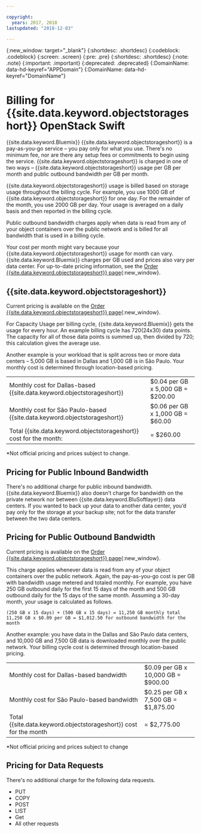 ```yaml
---

copyright:
  years: 2017, 2018
lastupdated: "2018-12-03"

---
```

{:new_window: target="_blank"}
{:shortdesc: .shortdesc}
{:codeblock: .codeblock}
{:screen: .screen}
{:pre: .pre}
{:shortdesc: .shortdesc}
{:note: .note}
{:important: .important}
{:deprecated: .deprecated}
{:DomainName: data-hd-keyref="APPDomain"}
{:DomainName: data-hd-keyref="DomainName"}


# Billing for {{site.data.keyword.objectstorageshort}} OpenStack Swift

{{site.data.keyword.Bluemix}} {{site.data.keyword.objectstorageshort}} is a pay-as-you-go service – you pay only for what you use. There's no minimum fee, nor are there any setup fees or commitments to begin using the service. {{site.data.keyword.objectstorageshort}} is charged in one of two ways – {{site.data.keyword.objectstorageshort}} usage per GB per month and public outbound bandwidth per GB per month.

{{site.data.keyword.objectstorageshort}} usage is billed based on storage usage throughout the billing cycle. For example, you use 1000 GB of {{site.data.keyword.objectstorageshort}} for one day. For the remainder of the month, you use 2000 GB per day. Your usage is averaged on a daily basis and then reported in the billing cycle.

Public outbound bandwidth charges apply when data is read from any of your object containers over the public network and is billed for all bandwidth that is used in a billing cycle.

Your cost per month might vary because your {{site.data.keyword.objectstorageshort}} usage for month can vary. {{site.data.keyword.Bluemix}} charges per GB used and prices also vary per data center. For up-to-date pricing information, see the [Order {{site.data.keyword.objectstorageshort}} page](https://www.ibm.com/cloud-computing/bluemix/pricing-object-storage#swift){:new_window}.

## {{site.data.keyword.objectstorageshort}}

Current pricing is available on the [Order {{site.data.keyword.objectstorageshort}} page](https://www.ibm.com/cloud-computing/bluemix/pricing-object-storage#swift){:new_window}.

For Capacity Usage per billing cycle, {{site.data.keyword.Bluemix}} gets the usage for every hour. An example billing cycle has 720(24x30) data points. The capacity for all of those data points is summed up, then divided by 720; this calculation gives the average use.

Another example is your workload that is split across two or more data centers – 5,000 GB is based in Dallas and 1,000 GB is in São Paulo. Your monthly cost is determined through location-based pricing.

<table role="presentation">
<tr><td>Monthly cost for Dallas-based {{site.data.keyword.objectstorageshort}}</td><td>$0.04 per GB x 5,000 GB 	= 	$200.00</td></tr>
<tr><td>Monthly cost for São Paulo-based {{site.data.keyword.objectstorageshort}}</td><td>$0.06 per GB x 1,000 GB 	= 	$60.00</td></tr>
<tr><td>Total {{site.data.keyword.objectstorageshort}} cost for the month:</td><td>  	= 	$260.00</td></tr>
</table>

*Not official pricing and prices subject to change.

## Pricing for Public Inbound Bandwidth

There's no additional charge for public inbound bandwidth. {{site.data.keyword.Bluemix}} also doesn’t charge for bandwidth on the private network nor between {{site.data.keyword.BluSoftlayer}} data centers. If you wanted to back up your data to another data center, you’d pay only for the storage at your backup site; not for the data transfer between the two data centers.

## Pricing for Public Outbound Bandwidth

Current pricing is available on the [Order {{site.data.keyword.objectstorageshort}} page](https://www.ibm.com/cloud-computing/bluemix/pricing-object-storage#swift){:new_window}.

This charge applies whenever data is read from any of your object containers over the public network. Again, the pay-as-you-go cost is per GB with bandwidth usage metered and totaled monthly. For example, you have 250 GB outbound daily for the first 15 days of the month and 500 GB outbound daily for the 15 days of the same month. Assuming a 30-day month, your usage is calculated as follows.

    (250 GB x 15 days) + (500 GB x 15 days) = 11,250 GB monthly total
    11,250 GB x $0.09 per GB = $1,012.50 for outbound bandwidth for the month

Another example: you have data in the Dallas and São Paulo data centers, and 10,000 GB and 7,500 GB data is downloaded monthly over the public network. Your billing cycle cost is determined through location-based pricing.

<table role="presentation">
<tr><td>Monthly cost for Dallas-based bandwidth</td><td>$0.09 per GB x 10,000 GB 	= 	$900.00</td></tr>
<tr><td>Monthly cost for São Paulo-based bandwidth</td><td>$0.25 per GB x 7,500 GB 	= 	$1,875.00</td></tr>
<tr><td>Total {{site.data.keyword.objectstorageshort}} cost for the month</td><td>  	= 	$2,775.00</td></tr>
</table>

*Not official pricing and prices subject to change

## Pricing for Data Requests

There's no additional charge for the following data requests.

 - PUT
 - COPY
 - POST
 - LIST
 - Get
 - All other requests
